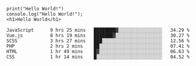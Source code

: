 
```shell
print("Hello World!")
console.log("Hello World!");
<h1>Hello World</h1>
```

<!--START_SECTION:waka-->

```text
JavaScript      9 hrs 25 mins   ████████▓░░░░░░░░░░░░░░░░   34.29 %
Vue.js          8 hrs 19 mins   ███████▓░░░░░░░░░░░░░░░░░   30.27 %
SCSS            3 hrs 27 mins   ███░░░░░░░░░░░░░░░░░░░░░░   12.56 %
PHP             2 hrs 2 mins    ██░░░░░░░░░░░░░░░░░░░░░░░   07.41 %
HTML            1 hr 49 mins    █▓░░░░░░░░░░░░░░░░░░░░░░░   06.63 %
CSS             1 hr 14 mins    █░░░░░░░░░░░░░░░░░░░░░░░░   04.52 %
```

<!--END_SECTION:waka-->

<!--unk0e-->
